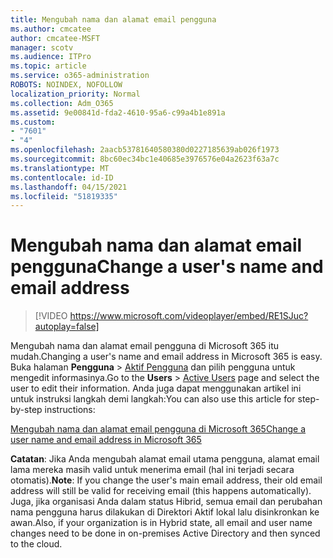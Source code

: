 ```yaml
---
title: Mengubah nama dan alamat email pengguna
ms.author: cmcatee
author: cmcatee-MSFT
manager: scotv
ms.audience: ITPro
ms.topic: article
ms.service: o365-administration
ROBOTS: NOINDEX, NOFOLLOW
localization_priority: Normal
ms.collection: Adm_O365
ms.assetid: 9e00841d-fda2-4610-95a6-c99a4b1e891a
ms.custom:
- "7601"
- "4"
ms.openlocfilehash: 2aacb53781640580380d0227185639ab026f1973
ms.sourcegitcommit: 8bc60ec34bc1e40685e3976576e04a2623f63a7c
ms.translationtype: MT
ms.contentlocale: id-ID
ms.lasthandoff: 04/15/2021
ms.locfileid: "51819335"
---
```

# <a name="change-a-users-name-and-email-address"></a><span data-ttu-id="a846d-102">Mengubah nama dan alamat email pengguna</span><span class="sxs-lookup"><span data-stu-id="a846d-102">Change a user's name and email address</span></span>

> [!VIDEO https://www.microsoft.com/videoplayer/embed/RE1SJuc?autoplay=false]

<span data-ttu-id="a846d-103">Mengubah nama dan alamat email pengguna di Microsoft 365 itu mudah.</span><span class="sxs-lookup"><span data-stu-id="a846d-103">Changing a user's name and email address in Microsoft 365 is easy.</span></span> <span data-ttu-id="a846d-104">Buka halaman **Pengguna** \> [Aktif Pengguna](https://go.microsoft.com/fwlink/p/?linkid=834822) dan pilih pengguna untuk mengedit informasinya.</span><span class="sxs-lookup"><span data-stu-id="a846d-104">Go to the **Users** \> [Active Users](https://go.microsoft.com/fwlink/p/?linkid=834822) page and select the user to edit their information.</span></span> <span data-ttu-id="a846d-105">Anda juga dapat menggunakan artikel ini untuk instruksi langkah demi langkah:</span><span class="sxs-lookup"><span data-stu-id="a846d-105">You can also use this article for step-by-step instructions:</span></span>
  
[<span data-ttu-id="a846d-106">Mengubah nama dan alamat email pengguna di Microsoft 365</span><span class="sxs-lookup"><span data-stu-id="a846d-106">Change a user name and email address in Microsoft 365</span></span>](https://docs.microsoft.com/microsoft-365/admin/add-users/change-a-user-name-and-email-address)
  
 <span data-ttu-id="a846d-107">**Catatan**: Jika Anda mengubah alamat email utama pengguna, alamat email lama mereka masih valid untuk menerima email (hal ini terjadi secara otomatis).</span><span class="sxs-lookup"><span data-stu-id="a846d-107">**Note**: If you change the user's main email address, their old email address will still be valid for receiving email (this happens automatically).</span></span> <span data-ttu-id="a846d-108">Juga, jika organisasi Anda dalam status Hibrid, semua email dan perubahan nama pengguna harus dilakukan di Direktori Aktif lokal lalu disinkronkan ke awan.</span><span class="sxs-lookup"><span data-stu-id="a846d-108">Also, if your organization is in Hybrid state, all email and user name changes need to be done in on-premises Active Directory and then synced to the cloud.</span></span>